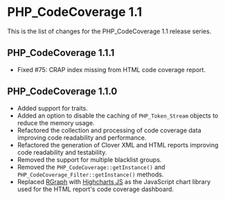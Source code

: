 PHP_CodeCoverage 1.1
====================

This is the list of changes for the PHP_CodeCoverage 1.1 release series.

PHP_CodeCoverage 1.1.1
----------------------

* Fixed #75: CRAP index missing from HTML code coverage report.

PHP_CodeCoverage 1.1.0
----------------------

* Added support for traits.
* Added an option to disable the caching of `PHP_Token_Stream` objects to reduce the memory usage.
* Refactored the collection and processing of code coverage data improving code readability and performance.
* Refactored the generation of Clover XML and HTML reports improving code readability and testability.
* Removed the support for multiple blacklist groups.
* Removed the `PHP_CodeCoverage::getInstance()` and `PHP_CodeCoverage_Filter::getInstance()` methods.
* Replaced [RGraph](http://www.rgraph.net/) with [Highcharts JS](http://www.highcharts.com/) as the JavaScript chart library used for the HTML report's code coverage dashboard.
